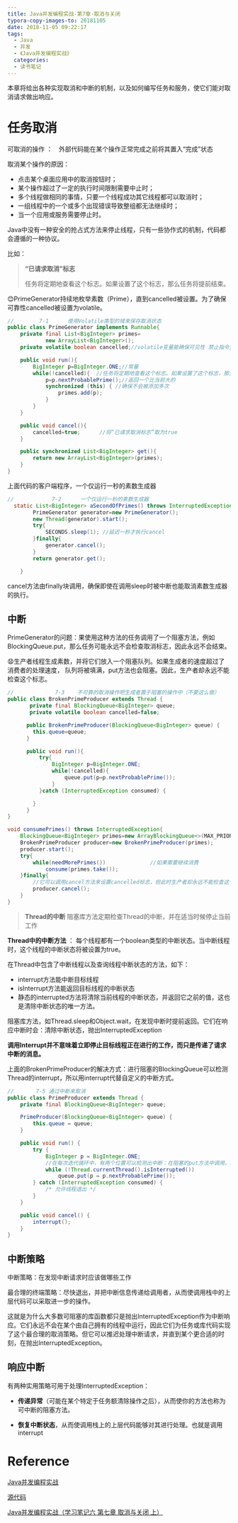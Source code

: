 ```yaml
---
title: Java并发编程实战-第7章-取消与关闭
typora-copy-images-to: 20181105
date: 2018-11-05 09:22:17
tags:
  - Java
  - 并发
  - 《Java并发编程实战》
  categories:
  - 读书笔记
---
```


本章将给出各种实现取消和中断的机制，以及如何编写任务和服务，使它们能对取消请求做出响应。

# 任务取消

可取消的操作 ：　外部代码能在某个操作正常完成之前将其置入“完成”状态

取消某个操作的原因：

- 点击某个桌面应用中的取消按钮时； 
- 某个操作超过了一定的执行时间限制需要中止时； 
- 多个线程做相同的事情，只要一个线程成功其它线程都可以取消时； 
- 一组线程中的一个或多个出现错误导致整组都无法继续时； 
- 当一个应用或服务需要停止时。

Java中没有一种安全的抢占式方法来停止线程，只有一些协作式的机制，代码都会遵循的一种协议。

比如：

> **“已请求取消”标志**
>
> 任务将定期地查看这个标志。如果设置了这个标志，那么任务将提前结束。

😊PrimeGenerator持续地枚举素数（Prime），直到cancelled被设置。为了确保可靠性cancelled被设置为volatile。

```java
//        7-1      使用Volatile类型的域来保存取消状态  
public class PrimeGenerator implements Runnable{
    private final List<BigInteger> primes=
            new ArrayList<BigInteger>();
    private volatile boolean cancelled;//volatile变量能确保可见性 禁止指令重排序

    public void run(){
        BigInteger p=BigInteger.ONE;//常量
        while(!cancelled){  //任务将定期地查看这个标志。如果设置了这个标志，那么任务将提前结束。（即如果cancelled不为true则一直运行）
            p=p.nextProbablePrime();//返回一个比当前大的
            synchronized (this) { //确保不会被添加多次
                primes.add(p);
            }
        }
    }

    public void cancel(){
        cancelled=true;      //将“已请求取消标志”取为true
    }

    public synchronized List<BigInteger> get(){
        return new ArrayList<BigInteger>(primes);
    }
}
```

上面代码的客户端程序，一个仅运行一秒的素数生成器

```java
//            7-2      一个仅运行一秒的素数生成器
  static List<BigInteger> aSecondOfPrimes() throws InterruptedException{
        PrimeGenerator generator=new PrimeGenerator();
        new Thread(generator).start();
        try{
            SECONDS.sleep(1); //延迟一秒才执行cancel
        }finally{
            generator.cancel();
        }
        return generator.get();

    }
```

cancel方法由finally块调用，确保即使在调用sleep时被中断也能取消素数生成器的执行。

## 中断

PrimeGenerator的问题：果使用这种方法的任务调用了一个阻塞方法，例如BlockingQueue.put，那么任务可能永远不会检查取消标志，因此永远不会结束。

😧生产者线程生成素数，并将它们放入一个阻塞队列。如果生成者的速度超过了消费者的处理速度， 队列将被填满，put方法也会阻塞。因此，生产者却永远不能检查这个标志。

```java
//             7-3    不可靠的取消操作吧生成者置于阻塞的操作中（不要这么做）
public class BrokenPrimeProducer extends Thread {
       private final BlockingQueue<BigInteger> queue;
       private volatile boolean cancelled=false;

      public BrokenPrimeProducer(BlockingQueue<BigInteger> queue) {
        this.queue=queue;
      }

      public void run(){
          try{
              BigInteger p=BigInteger.ONE;
              while(!cancelled){
                  queue.put(p=p.nextProbablePrime());
              }
          }catch (InterruptedException consumed) {

        }
      }
}

void consumePrimes() throws InterruptedException{
    BlockingQueue<BigInteger> primes=new ArrayBlockingQueue<>(MAX_PRIORITY);
    BrokenPrimeProducer producer=new BrokenPrimeProducer(primes);
    producer.start();
    try{
        while(needMorePrimes())              //如果需要继续消费
            consume(primes.take());
    }finally{              
        //它可以调用cancel方法来设置cancelled标志，但此时生产者却永远不能检查这个标志，因为它无法从阻塞的put方法中恢复过来（因为消费者此时已经停止从队列中取出素数，所以put方法将一直保持阻塞状态。）
        producer.cancel();
    }
}
```

> **Thread的中断**
> 阻塞库方法定期检查Thread的中断，并在适当时候停止当前工作

**Thread中的中断方法** ： 每个线程都有一个boolean类型的中断状态。当中断线程时，这个线程的中断状态将被设置为true。

在Thread中包含了中断线程以及查询线程中断状态的方法，如下：

- interrupt方法能中断目标线程 
- isInterrupt方法能返回目标线程的中断状态 
- 静态的interrupted方法将清除当前线程的中断状态，并返回它之前的值，这也是清除中断状态的唯一方法。

阻塞库方法，如Thread.sleep和Object.wait，在发现中断时提前返回。它们在响应中断时会：清除中断状态，抛出InterruptedException

**调用Interrupt并不意味着立即停止目标线程正在进行的工作，而只是传递了请求中断的消息。**

上面的BrokenPrimeProducer的解决方式：进行阻塞的BlockingQueue可以检测Thread的interrupt，所以用interrupt代替自定义的中断方式。

```java
//       7-5 通过中断来取消
public class PrimeProducer extends Thread {
    private final BlockingQueue<BigInteger> queue;

    PrimeProducer(BlockingQueue<BigInteger> queue) {
        this.queue = queue;
    }

    public void run() {
        try {
            BigInteger p = BigInteger.ONE;
            //在每次迭代循环中，有两个位置可以检测出中断：在阻塞的put方法中调用，以及在循环开始处查询中断状态。
            while (!Thread.currentThread().isInterrupted())
                queue.put(p = p.nextProbablePrime());
        } catch (InterruptedException consumed) {
            /* 允许线程退出 */
        }
    }

    public void cancel() {
        interrupt();
    }
}
```

## 中断策略

中断策略：在发现中断请求时应该做哪些工作

最合理的终端策略：尽快退出，并把中断信息传递给调用者，从而使调用栈中的上层代码可以采取进一步的操作。

这就是为什么大多数可阻塞的库函数都只是抛出InterruptedException作为中断响应。它们永远不会在某个由自己拥有的线程中运行，因此它们为任务或库代码实现了这个最合理的取消策略。但它可以推迟处理中断请求，并直到某个更合适的时刻，在抛出InterruptedException。

## 响应中断

有两种实用策略可用于处理InterruptedException： 

- **传递异常**（可能在某个特定于任务额清除操作之后），从而使你的方法也称为可中断的阻塞方法。

- **恢复中断状态**，从而使调用栈上的上层代码能够对其进行处理。也就是调用interrupt

# Reference

[Java并发编程实战](https://book.douban.com/subject/10484692/)

[源代码](http://jcip.net/listings.html)

[Java并发编程实战（学习笔记六 第七章 取消与关闭 上）](https://blog.csdn.net/ahaha413525642/article/details/76815299)